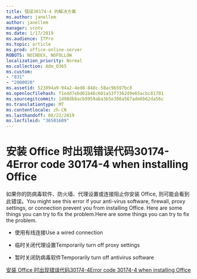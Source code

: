 ```yaml
---
title: 错误30174-4 的解决方案
ms.author: janellem
author: janellem
manager: scotv
ms.date: 1/17/2019
ms.audience: ITPro
ms.topic: article
ms.prod: office-online-server
ROBOTS: NOINDEX, NOFOLLOW
localization_priority: Normal
ms.collection: Adm_O365
ms.custom:
- "831"
- "2000020"
ms.assetid: 523894a9-94a2-4ed8-848c-58ac9b597bc8
ms.openlocfilehash: f1edd7ebd61b46c601a53f7362d9e65acbc81701
ms.sourcegitcommit: 1d98db8acb9959aba3b5e308a567ade6b62da56c
ms.translationtype: MT
ms.contentlocale: zh-CN
ms.lasthandoff: 08/22/2019
ms.locfileid: "36501609"
---
```

# <a name="error-code-30174-4-when-installing-office"></a><span data-ttu-id="ab350-102">安装 Office 时出现错误代码30174-4</span><span class="sxs-lookup"><span data-stu-id="ab350-102">Error code 30174-4 when installing Office</span></span>

<span data-ttu-id="ab350-103">如果你的防病毒软件、防火墙、代理设置或连接阻止你安装 Office, 则可能会看到此错误。</span><span class="sxs-lookup"><span data-stu-id="ab350-103">You might see this error if your anti-virus software, firewall, proxy settings, or connection prevent you from installing Office.</span></span> <span data-ttu-id="ab350-104">Here are some things you can try to fix the problem.</span><span class="sxs-lookup"><span data-stu-id="ab350-104">Here are some things you can try to fix the problem.</span></span>
  
- <span data-ttu-id="ab350-105">使用有线连接</span><span class="sxs-lookup"><span data-stu-id="ab350-105">Use a wired connection</span></span>

- <span data-ttu-id="ab350-106">临时关闭代理设置</span><span class="sxs-lookup"><span data-stu-id="ab350-106">Temporarily turn off proxy settings</span></span>

- <span data-ttu-id="ab350-107">暂时关闭防病毒软件</span><span class="sxs-lookup"><span data-stu-id="ab350-107">Temporarily turn off antivirus software</span></span>

[<span data-ttu-id="ab350-108">安装 Office 时出现错误代码30174-4</span><span class="sxs-lookup"><span data-stu-id="ab350-108">Error code 30174-4 when installing Office</span></span>](https://support.office.com/article/5d5551db-266f-47b3-93fc-d51c2e8f4c0b?wt.mc_id=Alchemy_ClientDIA)
  